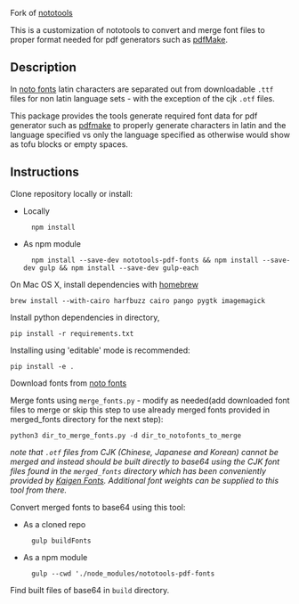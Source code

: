 Fork of [nototools](https://github.com/googlefonts/nototools) 

This is a customization of nototools to convert and merge font files to proper format needed for pdf generators such as [pdfMake](https://github.com/bpampuch/pdfmake).

## Description
In [noto fonts](https://www.google.com/get/noto/) latin characters are separated out from downloadable `.ttf` files for non latin language sets - with the exception of the cjk `.otf` files. 

This package provides the tools generate required font data for pdf generator such as [pdfmake](https://github.com/bpampuch/pdfmake) to properly generate characters in latin and the language specified vs only the language specified as otherwise would show as tofu blocks or empty spaces.

## Instructions
Clone repository locally or install:
- Locally
    
        npm install
    
- As npm module

        npm install --save-dev nototools-pdf-fonts && npm install --save-dev gulp && npm install --save-dev gulp-each

On Mac OS X, install dependencies with [homebrew](https://brew.sh)
 
    brew install --with-cairo harfbuzz cairo pango pygtk imagemagick

Install python dependencies in directory,

    pip install -r requirements.txt

Installing using 'editable' mode is recommended:

    pip install -e .

Download fonts from [noto fonts](https://www.google.com/get/noto/)

Merge fonts using `merge_fonts.py` - modify as needed(add downloaded font files to merge or skip this step to use already merged fonts provided in merged_fonts directory for the next step): 
    
    python3 dir_to_merge_fonts.py -d dir_to_notofonts_to_merge

*note that `.otf` files from CJK (Chinese, Japanese and Korean) cannot be merged and instead should be built directly to base64 using the CJK font files found in the `merged_fonts` directory which has been conveniently provided by [Kaigen Fonts](https://github.com/m13253/kaigen-fonts). Additional font weights can be supplied to this tool from there.*

Convert merged fonts to base64 using this tool: 
- As a cloned repo

        gulp buildFonts 
 
- As a npm module

        gulp --cwd './node_modules/nototools-pdf-fonts

Find built files of base64 in `build` directory. 
